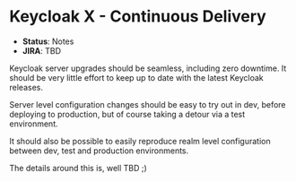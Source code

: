 # Keycloak X - Continuous Delivery

* **Status**: Notes
* **JIRA**: TBD

Keycloak server upgrades should be seamless, including zero downtime. It should be very little effort to keep up to
date with the latest Keycloak releases.

Server level configuration changes should be easy to try out in dev, before deploying to production, but of course
taking a detour via a test environment.

It should also be possible to easily reproduce realm level configuration between dev, test and production environments.

The details around this is, well TBD ;) 